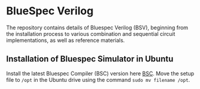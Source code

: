 # BlueSpec Verilog
The repository contains details of Bluespec Verilog (BSV), beginning from the installation process to various combination and sequential circuit implementations, as well as reference materials.

## Installation of Bluespec Simulator in Ubuntu
Install the latest Bluespec Compiler (BSC) version here [BSC](https://github.com/B-Lang-org/bsc/releases). 
Move the setup file to `/opt` in the Ubuntu drive using the command `sudo mv filename /opt`.
